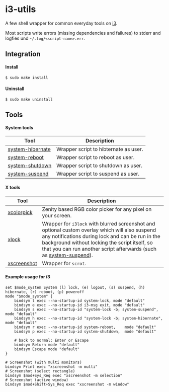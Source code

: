 # i3-utils

A few shell wrapper for common everyday tools on [i3](https://github.com/i3/i3).

Most scripts write errors (missing dependencies and failures) to stderr and logfies und `~/.log/<script-name>.err`.

## Integration

#### Install

```shell
$ sudo make install
```

#### Uninstall

```shell
$ sudo make uninstall
```

## Tools

#### System tools

| Tool | Description |
|------|-------------|
| [system-hibernate](bin/system-hibernate) | Wrapper script to hibternate as user. |
| [system-reboot](bin/system-reboot)       | Wrapper script to reboot as user.     |
| [system-shutdown](bin/system-shutdown)   | Wrapper script to shutdown as user.   |
| [system-suspend](bin/system-suspend)     | Wrapper script to suspend as user.    |

#### X tools

| Tool | Description |
|------|-------------|
| [xcolorpick](bin/xcolorpick) | Zenity based RGB color picker for any pixel on your screen. |
| [xlock](bin/xlock)           | Wrapper for `i3lock` with blurred screenshot and optional custom overlay which will also suspend any notifications during lock and can be run in the background without locking the script itself, so that you can run another script afterwards (such as [system-suspend](bin/system-suspend)). |
| [xscreenshot](bin/xscreenshot) | Wrapper for `scrot`. |

#### Example usage for i3

```shell
set $mode_system System (l) lock, (e) logout, (s) suspend, (h) hibernate, (r) reboot, (p) poweroff
mode "$mode_system" {
	bindsym l exec --no-startup-id system-lock, mode "default"
	bindsym e exec --no-startup-id i3-msg exit, mode "default"
	bindsym s exec --no-startup-id "system-lock -b; system-suspend",   mode "default"
	bindsym h exec --no-startup-id "system-lock -b; system-hibernate", mode "default"
	bindsym r exec --no-startup-id system-reboot,    mode "default"
	bindsym p exec --no-startup-id system-shutdown,  mode "default"

	# back to normal: Enter or Escape
	bindsym Return mode "default"
	bindsym Escape mode "default"
}

# Screenshot (with multi monitors)
bindsym Print exec "xscreenshot -m multi"
# Screenshot (select rectangle)
bindsym $mod+Sys_Req exec "xscreenshot -m selection"
# Screenshot (active window)
bindsym $mod+Shift+Sys_Req exec "xscreenshot -m window"
```
